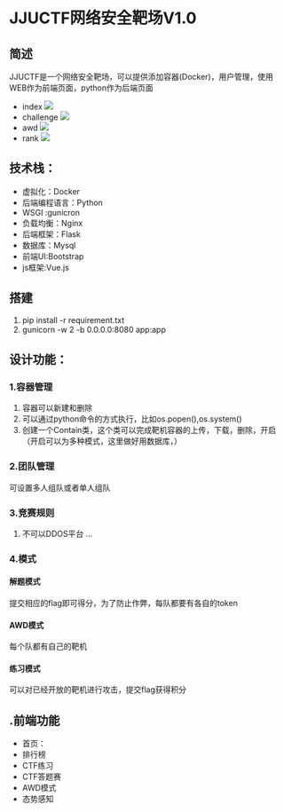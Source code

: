 # JJUCTF网络安全靶场V1.0
## 简述
JJUCTF是一个网络安全靶场，可以提供添加容器(Docker)，用户管理，使用WEB作为前端页面，python作为后端页面
- index
![](static/image/readme/index.png)
- challenge
![](static/image/readme/challenge.png)
- awd
![](static/image/readme/AWD.png)
- rank
![](static/image/readme/rank.png)
## 技术栈：
- 虚拟化：Docker
- 后端编程语言：Python
- WSGI :gunicron
- 负载均衡：Nginx
- 后端框架：Flask
- 数据库：Mysql
- 前端UI:Bootstrap
- js框架:Vue.js


## 搭建
1. pip install -r requirement.txt
2. gunicorn -w 2 -b 0.0.0.0:8080   app:app

## 设计功能：
### 1.容器管理
1. 容器可以新建和删除
2. 可以通过python命令的方式执行，比如os.popen(),os.system()
3. 创建一个Contain类，这个类可以完成靶机容器的上传，下载，删除，开启（开启可以为多种模式，这里做好用数据库，）
### 2.团队管理
可设置多人组队或者单人组队
### 3.竞赛规则
1. 不可以DDOS平台
...

### 4.模式
#### 解题模式
提交相应的flag即可得分，为了防止作弊，每队都要有各自的token

#### AWD模式
每个队都有自己的靶机
#### 练习模式
可以对已经开放的靶机进行攻击，提交flag获得积分

## .前端功能
- 首页：
- 排行榜
- CTF练习
- CTF答题赛
- AWD模式
- 态势感知



